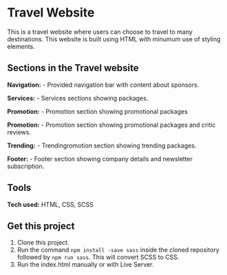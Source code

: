 # Travel Website
This is a travel website where users can choose to travel to many destinations.
This website is built using HTML with minumum use of styling elements.

## Sections in the Travel website
**Navigation:** - Provided navigation bar with content about sponsors.

**Services:** - Services sections showing packages.

**Promotion:** - Promotion section showing promotional packages

**Promotion:** - Promotion section showing promotional packages and critic reviews.

**Trending:** - Trendingromotion section showing trending packages.

**Footer:** - Footer section showing company details and newsletter subscription.

## Tools
**Tech used:** HTML, CSS, SCSS

## Get this project
1. Clone this project.
2. Run the command ```npm install -save sass``` inside the cloned repository followed by ```npm run sass```. This will convert SCSS to CSS.
3. Run the index.html manually or with Live Server.
